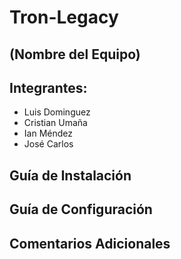 # Tron-Legacy
## (Nombre del Equipo)
## Integrantes:
* Luis Dominguez
* Cristian Umaña
* Ian Méndez
* José Carlos
## Guía de Instalación
## Guía de Configuración
## Comentarios Adicionales
